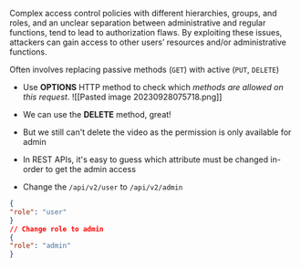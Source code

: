 Complex access control policies with different hierarchies, groups, and roles, and an unclear separation between administrative and regular functions, tend to lead to authorization flaws. By exploiting these issues, attackers can gain access to other users’ resources and/or administrative functions.

Often involves replacing passive methods (`GET`) with active (`PUT`, `DELETE`)

- Use **OPTIONS** HTTP method to check which *methods are allowed on this request*.
![[Pasted image 20230928075718.png]]

- We can use the **DELETE** method, great!
- But we still can't delete the video as the permission is only available for admin
- In REST APIs, it's easy to guess which attribute must be changed in-order to get the admin access
- Change the `/api/v2/user` to `/api/v2/admin`

```json
{
"role": "user"
}
// Change role to admin
{
"role": "admin"
}
```
